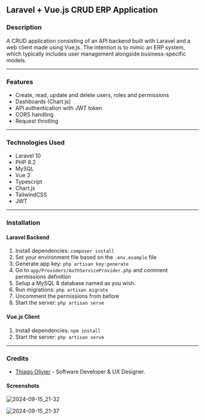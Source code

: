 ## Laravel + Vue.js CRUD ERP Application

### Description
A CRUD application consisting of an API backend built with Laravel and a web client made using Vue.js. The intention is to mimic an ERP system, which typically includes user management alongside business-specific models.

---

### Features
- Create, read, update and delete users, roles and permissions
- Dashboards (Chart.js)
- API authentication with JWT token
- CORS handling
- Request throtling

---

### Technologies Used
- Laravel 10
- PHP 8.2
- MySQL
- Vue 3
- Typescript
- Chart.js
- TailwindCSS
- JWT

---

### Installation
#### Laravel Backend
1. Install dependencies: `composer install`
2. Set your environment file based on the `.env.example` file
3. Generate app key: `php artisan key:generate`
4. Go to `app/Providers/AuthServiceProvider.php` and comment permissions definition
5. Setup a MySQL 8 database named as you wish.
6. Run migrations: `php artisan migrate`
7. Uncomment the permissions from before
8. Start the server: `php artisan serve`

#### Vue.js Client
1. Install dependencies: `npm install`
7. Start the server: `php artisan serve`

---
### Credits
* [Thiago Olivier](https://github.com/thiagoolivier) - Software Developer & UX Designer.

#### Screenshots
![2024-09-15_21-32](https://github.com/user-attachments/assets/86ac3de7-2eab-466a-8f06-013ce4dd847e)

![2024-09-15_21-37](https://github.com/user-attachments/assets/679a5a9c-de0c-4f00-8179-4b6a9fdfc32e)
